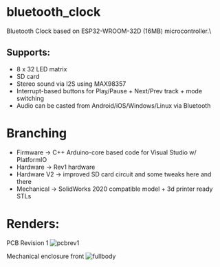 # bluetooth_clock
Bluetooth Clock based on ESP32-WROOM-32D (16MB) microcontroller.\

## Supports:
* 8 x 32 LED matrix
* SD card 
* Stereo sound via I2S using MAX98357
* Interrupt-based buttons for Play/Pause + Next/Prev track + mode switching
* Audio can be casted from Android/iOS/Windows/Linux via Bluetooth

# Branching
* Firmware -> C++ Arduino-core based code for Visual Studio w/ PlatformIO
* Hardware -> Rev1 hardware
* Hardware V2 -> improved SD card circuit and some tweaks here and there
* Mechanical -> SolidWorks 2020 compatible model + 3d printer ready STLs

# Renders:
PCB Revision 1
![pcbrev1](/images/pcb_rev1.jpeg)

Mechanical enclosure front
![fullbody](/images/bluetooth_clock.jpeg)
